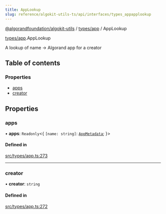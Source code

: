 ```yaml
---
title: AppLookup
slug: reference/algokit-utils-ts/api/interfaces/types_appapplookup
---
```

[@algorandfoundation/algokit-utils](/reference/algokit-utils-ts/api/overview) / [types/app](/reference/algokit-utils-ts/api/modules/types_app/) / AppLookup



[types/app](/reference/algokit-utils-ts/api/modules/types_app/).AppLookup

A lookup of name -> Algorand app for a creator

## Table of contents

### Properties

- [apps](#apps)
- [creator](#creator)

## Properties

### apps

• **apps**: `Readonly`\<\{ `[name: string]`: [`AppMetadata`](/reference/algokit-utils-ts/api/interfaces/types_appappmetadata/);  }\>

#### Defined in

[src/types/app.ts:273](https://github.com/algorandfoundation/algokit-utils-ts/blob/main/src/types/app.ts#L273)

___

### creator

• **creator**: `string`

#### Defined in

[src/types/app.ts:272](https://github.com/algorandfoundation/algokit-utils-ts/blob/main/src/types/app.ts#L272)